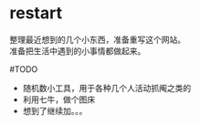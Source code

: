 # restart

整理最近想到的几个小东西，准备重写这个网站。  
准备把生活中遇到的小事情都做起来。

#TODO  
- 随机数小工具，用于各种几个人活动抓阄之类的
- 利用七牛，做个图床
- 想到了继续加。。。
